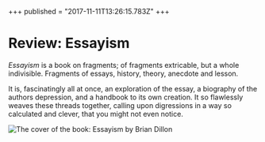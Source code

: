 +++
published = "2017-11-11T13:26:15.783Z"
+++

# Review: Essayism

*Essayism* is a book on fragments; of fragments extricable, but a whole
indivisible. Fragments of essays, history, theory, anecdote and lesson.

It is, fascinatingly all at once, an exploration of the essay, a biography of
the authors depression, and a handbook to its own creation. It so flawlessly
weaves these threads together, calling upon digressions in a way so calculated
and clever, that you might not even notice.

![The cover of the book: Essayism by Brian Dillon](/img/review-essayism.jpeg)

